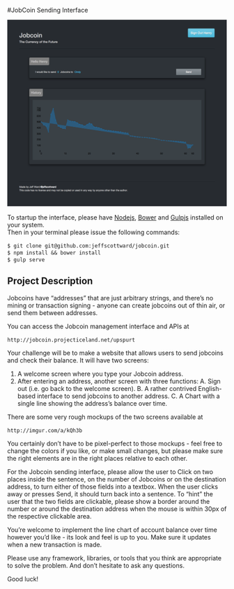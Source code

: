 #JobCoin Sending Interface

![Alt text](jobcoin-interface.png)

To startup the interface, please have [Nodejs](nodejs.org]), [Bower](http://bower.io/) and [Gulpjs](http://gulpjs.com/) installed on your system. 
<br/>
Then in your terminal please issue the following commands:

    $ git clone git@github.com:jeffscottward/jobcoin.git
    $ npm install && bower install
    $ gulp serve  


## Project Description


Jobcoins have “addresses” that are just arbitrary strings, and there’s no mining or transaction signing - anyone can create jobcoins out of thin air, or send them between addresses.
 

You can access the Jobcoin management interface and APIs at 

    http://jobcoin.projecticeland.net/upspurt

Your challenge will be to make a website that allows users to send jobcoins and check their balance.  It will have two screens:

1. A welcome screen where you type your Jobcoin address.
2. After entering an address, another screen with three functions:
   A. Sign out (i.e. go back to the welcome screen).
   B. A rather contrived English-based interface to send jobcoins to another address.
   C. A Chart with a single line showing the address’s balance over time.

There are some very rough mockups of the two screens available at 

    http://imgur.com/a/kQh3b
    
You certainly don’t have to be pixel-perfect to those mockups - feel free to change the colors if you like, or make small changes, but please make sure the right elements are in the right places relative to each other.

For the Jobcoin sending interface, please allow the user to Click on two places inside the sentence, on the number of Jobcoins or on the destination address, to turn either of those fields into a textbox. When the user clicks away or presses Send, it should turn back into a sentence.  To “hint” the user that the two fields are clickable, please show a border around the number or around the destination address when the mouse is within 30px of the respective clickable area.

You’re welcome to implement the line chart of account balance over time however you’d like - its look and feel is up to you.  Make sure it updates when a new transaction is made.

Please use any framework, libraries, or tools that you think are appropriate to solve the problem.  And don’t hesitate to ask any questions.

Good luck!
